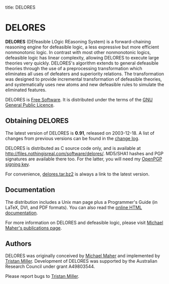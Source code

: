 title: DELORES

# DELORES

**DELORES** (DEfeasible LOgic REasoning System) is a
forward-chaining reasoning engine for defeasible logic, a less
expressive but more efficient nonmonotonic logic. In contrast with most
other nonmonotonic logics, defeasible logic has linear complexity,
allowing DELORES to execute large theories very quickly. DELORES's
algorithm extends to general defeasible theories through the use of a
preprocessing transformation which eliminates all uses of defeaters and
superiority relations. The transformation was designed to provide
incremental transformation of defeasible theories, and systematically
uses new atoms and new defeasible rules to simulate the eliminated
features.

DELORES is [Free Software](http://www.gnu.org/philosophy/free-sw.html).
It is distributed under the terms of the [GNU General Public
Licence](http://www.gnu.org/copyleft/gpl.html).

Obtaining DELORES
-----------------

The latest version of DELORES is **0.91**, released on 2003-12-18. A
list of changes from previous versions can be found in the [change
log](http://files.nothingisreal.com/software/delores/NEWS).

DELORES is distributed as C source code only, and is available at
[<http://files.nothingisreal.com/software/delores/>](http://files.nothingisreal.com/software/delores/).
MD5/SHA1 hashes and PGP signatures are available there too. For the
latter, you will need my [OpenPGP signing
key](/:Media:EFBF4915.txt).

For convenience,
[delores.tar.bz2](http://files.nothingisreal.com/software/delores/delores.tar.bz2)
is always a link to the latest version.

Documentation
-------------

The distribution includes a Unix man page plus a Programmer's Guide (in
LaTeX, DVI, and PDF formats). You can also read the [online HTML
documentation](http://files.nothingisreal.com/software/delores/delores.html).

For more information on DELORES and defeasible logic, please visit
[Michael Maher's publications
page](https://www.unsw.adfa.edu.au/australian-centre-for-cyber-security/associate-professor-michael-maher).

Authors
-------

DELORES was originally conceived by [Michael
Maher](https://www.unsw.adfa.edu.au/australian-centre-for-cyber-security/associate-professor-michael-maher) and implemented by [Tristan
Miller](/). Development of DELORES was
supported by the Australian Research Council under grant A49803544.

Please report bugs to [Tristan
Miller](mailto:psychonaut@nothingisreal.com).
